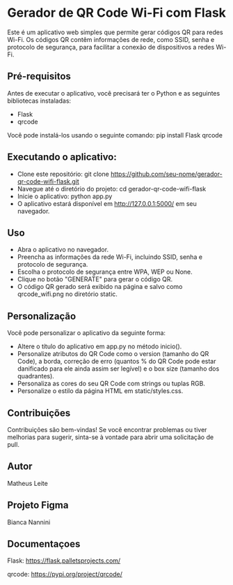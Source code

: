 <h1>Gerador de QR Code Wi-Fi com Flask</h1>

Este é um aplicativo web simples que permite gerar códigos QR para redes Wi-Fi. Os códigos QR contêm informações de rede, como SSID, senha e protocolo de segurança, para facilitar a conexão de dispositivos a redes Wi-Fi.

<h2>Pré-requisitos</h2>

Antes de executar o aplicativo, você precisará ter o Python e as seguintes bibliotecas instaladas:
- Flask
- qrcode

Você pode instalá-los usando o seguinte comando: pip install Flask qrcode

<h2>Executando o aplicativo:</h2>

- Clone este repositório: git clone https://github.com/seu-nome/gerador-qr-code-wifi-flask.git
- Navegue até o diretório do projeto: cd gerador-qr-code-wifi-flask
- Inicie o aplicativo: python app.py
- O aplicativo estará disponível em http://127.0.0.1:5000/ em seu navegador.

<h2>Uso</h2>

- Abra o aplicativo no navegador.
- Preencha as informações da rede Wi-Fi, incluindo SSID, senha e protocolo de segurança.
- Escolha o protocolo de segurança entre WPA, WEP ou None.
- Clique no botão "GENERATE" para gerar o código QR.
- O código QR gerado será exibido na página e salvo como qrcode_wifi.png no diretório static.

<h2>Personalização</h2>
Você pode personalizar o aplicativo da seguinte forma:

- Altere o título do aplicativo em app.py no método inicio().
- Personalize atributos do QR Code como o version (tamanho do QR Code), a borda, correção de erro (quantos % do QR Code pode estar danificado para ele ainda assim ser legível) e o box size (tamanho dos quadrantes).
- Personaliza as cores do seu QR Code com strings ou tuplas RGB.
- Personalize o estilo da página HTML em static/styles.css.

<h2>Contribuições</h2>
Contribuições são bem-vindas! Se você encontrar problemas ou tiver melhorias para sugerir, sinta-se à vontade para abrir uma solicitação de pull.

<h2>Autor</h2>
Matheus Leite

<h2>Projeto Figma</h2>
Bianca Nannini

<h2>Documentaçoes</h2>

Flask: https://flask.palletsprojects.com/

qrcode: https://pypi.org/project/qrcode/
